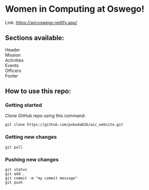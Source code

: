 # Women in Computing at Oswego! 

Link: https://wicoswego.netlify.app/

## Sections available: 
Header </br>
Mission </br>
Activities </br>
Events </br>
Officers </br>
Footer </br>

## How to use this repo: 

### Getting started
Clone GitHub repo using this command: 
```
git clone https://github.com/pokada816/wic_website.git
```
### Getting new changes
```
git pull
```
### Pushing new changes 
```
git status
git add .
git commit -m "my commit message"
git push
```
